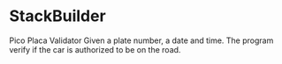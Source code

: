 # StackBuilder
Pico Placa Validator
Given a plate number, a date and time. The program verify if the car is authorized to be on the road.
